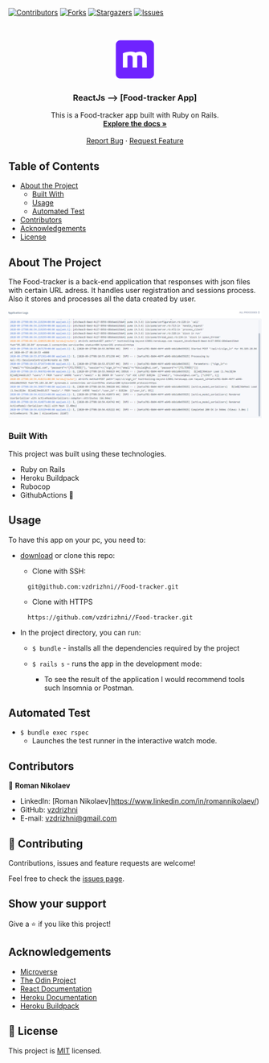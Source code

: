 <!--
*** Thanks for checking out this README Template. If you have a suggestion that would
*** make this better, please fork the repo and create a pull request or simply open
*** an issue with the tag "enhancement".
*** Thanks again! Now go create something AMAZING! :D
-->

<!-- PROJECT SHIELDS -->
<!--
*** I'm using markdown "reference style" links for readability.
*** Reference links are enclosed in brackets [ ] instead of parentheses ( ).
*** See the bottom of this document for the declaration of the reference variables
*** for contributors-url, forks-url, etc. This is an optional, concise syntax you may use.
*** https://www.markdownguide.org/basic-syntax/#reference-style-links
-->
[![Contributors][contributors-shield]][contributors-url]
[![Forks][forks-shield]][forks-url]
[![Stargazers][stars-shield]][stars-url]
[![Issues][issues-shield]][issues-url]


<!-- PROJECT LOGO -->
<br />
<p align="center">
  <a href="https://github.com/vzdrizhni//Food-tracker">
    <img src="/assets/microverse.png" alt="Logo" width="80" height="80">
  </a>

  <h3 align="center">ReactJs --> [Food-tracker App]</h3>

  <p align="center">
    This is a Food-tracker app built with Ruby on Rails.
    <br />
    <a href="https://github.com/vzdrizhni//Food-tracker"><strong>Explore the docs »</strong></a>
    <br />
    <br />
    <a href="https://github.com/vzdrizhni//Food-tracker/issues">Report Bug</a>
    ·
    <a href="https://github.com/vzdrizhni//Food-tracker/issues">Request Feature</a>
  </p>
</p>

<!-- TABLE OF CONTENTS -->
## Table of Contents

* [About the Project](#about-the-project)
  * [Built With](#built-with)
  * [Usage](#usage)
  * [Automated Test](#automated-test)
* [Contributors](#contributors)
* [Acknowledgements](#acknowledgements)
* [License](#license)

<!-- ABOUT THE PROJECT -->
## About The Project
  The Food-tracker is a back-end application that responses with json files with certain URL adress. It handles user registration and sessions process. Also it stores and processes all the data created by user.

![screenshot-1](assets/Screenshot.PNG)

### Built With
This project was built using these technologies.
* Ruby on Rails
* Heroku Buildpack
* Rubocop
* GithubActions :muscle:

<!-- INSTALLATION -->
## Usage

To have this app on your pc, you need to:
* [download](https://github.com/vzdrizhni//Food-tracker/archive/develop.zip) or clone this repo:
  - Clone with SSH:
  ```
    git@github.com:vzdrizhni//Food-tracker.git
  ```
  - Clone with HTTPS
  ```
    https://github.com/vzdrizhni//Food-tracker.git
  ```

* In the project directory, you can run:

  - `$ bundle` - installs all the dependencies required by the project

  - `$ rails s` - runs the app in the development mode:
    - To see the result of the application I would recommend tools such Insomnia or Postman. 

## Automated Test
 - `$ bundle exec rspec`
    - Launches the test runner in the interactive watch mode.<br />

<!-- CONTACT -->
## Contributors

👤 **Roman Nikolaev**

- LinkedIn: [Roman Nikolaev]https://www.linkedin.com/in/romannikolaev/)
- GitHub: [vzdrizhni](https://github.com/vzdrizhni)
- E-mail: vzdrizhni@gmail.com

## :handshake: Contributing

Contributions, issues and feature requests are welcome!

Feel free to check the [issues page](https://github.com/vzdrizhni//Food-tracker/issues).

## Show your support

Give a :star: if you like this project!

<!-- ACKNOWLEDGEMENTS -->
## Acknowledgements
* [Microverse](https://www.microverse.org/)
* [The Odin Project](https://www.theodinproject.com/)
* [React Documentation](https://reactjs.org/docs/getting-started.html)
* [Heroku Documentation](https://devcenter.heroku.com/)
* [Heroku Buildpack](https://github.com/mars/create-react-app-buildpack#user-content-requires)

<!-- MARKDOWN LINKS & IMAGES -->
<!-- https://www.markdownguide.org/basic-syntax/#reference-style-links -->
[contributors-shield]: https://img.shields.io/github/contributors/vzdrizhni/Food-tracker.svg?style=flat-square
[contributors-url]: https://github.com/vzdrizhni/Food-tracker/graphs/contributors
[forks-shield]: https://img.shields.io/github/forks/vzdrizhni/Food-tracker.svg?style=flat-square
[forks-url]: https://github.com/vzdrizhni/Food-tracker/network/members
[stars-shield]: https://img.shields.io/github/stars/vzdrizhni/Food-tracker.svg?style=flat-square
[stars-url]: https://github.com/vzdrizhni/Food-tracker/stargazers
[issues-shield]: https://img.shields.io/github/issues/vzdrizhni/Food-tracker.svg?style=flat-square
[issues-url]: https://github.com/vzdrizhni/Food-tracker/issues

## 📝 License

This project is [MIT](https://opensource.org/licenses/MIT) licensed.
